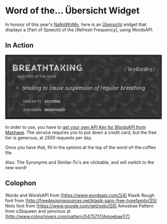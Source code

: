 # Word of the... Übersicht Widget
In honour of this year's [NaNoWriMo][1], here is an [Übersicht][2] widget that displays a \[Part of Speech\] of the \[Refresh Frequency\], using WordsAPI.

## In Action
![Widget in action!](screenshot.png)

In order to use, you have to [get your own API Key for WordsAPI from Mashape][3].  The service requires you to put down a credit card, but the free tier is generous, at *2500* requests per day.

Once you have that, fill in the options at the top of the word-of-the.coffee file.

Also: The Synonyms and Similar-To's are clickable, and will switch to the new word!

## Colophon
Words and WordsAPI from [https://www.wordsapi.com/][4]
Klasik Rough font from [http://freedesignresources.net/klasik-sans-free-typefamily/][5]
Noto font from [https://www.google.com/get/noto/][6]
Amoebae Pattern from o2bqueen and yenvious at [http://www.colourlovers.com/pattern/5475717/Amoebae][7]

[1]: http://nanowrimo.org/
[2]: http://tracesof.net/uebersicht-widgets/
[3]: https://market.mashape.com/wordsapi/wordsapi
[4]: https://www.wordsapi.com/
[5]: http://freedesignresources.net/klasik-sans-free-typefamily/
[6]: https://www.google.com/get/noto/
[7]: http://www.colourlovers.com/pattern/5475717/Amoebae
